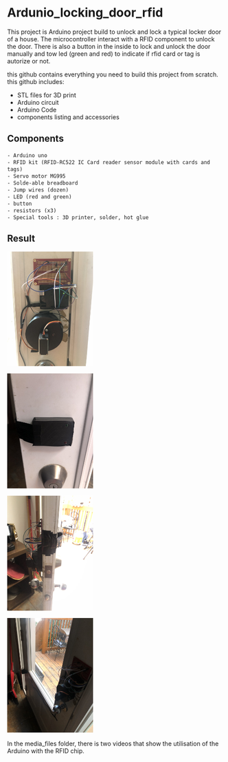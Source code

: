 # Ardunio_locking_door_rfid

This project is Arduino project build to unlock and lock a typical locker door of a house. The microcontroller interact with a RFID component to unlock the door. There is also a button in the inside to lock and unlock the door manually and tow led (green and red) to indicate if rfid card or tag is autorize or not.

this github contains everything you need to build this project from scratch. this github includes: 

-   STL files for 3D print 
-   Arduino circuit
-   Arduino Code
-   components listing and accessories

## Components 
    - Arduino uno
    - RFID kit (RFID-RC522 IC Card reader sensor module with cards and tags)
    - Servo motor MG995
    - Solde-able breadboard
    - Jump wires (dozen)
    - LED (red and green)
    - button
    - resistors (x3)
    - Special tools : 3D printer, solder, hot glue

## Result 

<img src="media_files/locker_view.jpg"
     alt="view of the locker inside"
     style="width: 200px" 
     />

<img src="media_files/outside_view.jpg"
     alt="view of the locker outside"
     style="width: 200px"
     />

<img src="media_files/connection_view.jpg"
     alt="view of the connections for the locker"
     style="width: 200px"
     />

<img src="media_files/plug.jpg"
     alt="plug"
     style="width: 200px" 
     />

In the media_files folder, there is two videos that show the utilisation of the Arduino with the RFID chip. 